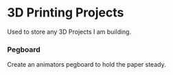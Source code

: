 # 3D Printing Projects
 Used to store any 3D Projects I am building.
 

### Pegboard
Create an animators pegboard to hold the paper steady.
